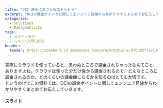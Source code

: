 ```yaml
---
title: "OCI 課金にまつわるエトセトラ"
excerpt: "OCIの課金ポイントに関してエンジニア目線からわかりやすくまとめてお伝えしていきます"
categories:
  - Solutions
  - Manageability
tags:
  - スライドあり
  - レベル:入門(100)
header:
  teaser: https://speakerd.s3.amazonaws.com/presentations/d7bb02f732134b059e7568b1c6caecfc/slide_0.jpg
---
```


実際にクラウドを使っていると、思わぬところで課金されちゃったなんてこと、ありますよね。クラウドは使った分だけ後から課金されるので、どんなところに課金されるのか、どのくらいの課金額になるかを知るのはとても大切です。  
というわけでこの資料では、OCIの課金ポイントに関してエンジニア目線からわかりやすくまとめてお伝えしていきます。


#### スライド

<div style="max-width:768px">

<!-- Speakerdeckから Embeded リンクを取得して貼り付け (ここから) -->
<script async class="speakerdeck-embed" data-id="d7bb02f732134b059e7568b1c6caecfc" data-ratio="1.77777777777778" src="//speakerdeck.com/assets/embed.js"></script>
<!-- Speakerdeckから Embeded リンクを取得して貼り付け (ここまで) -->

</div>
